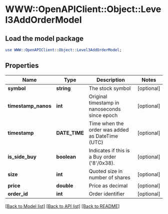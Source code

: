 # WWW::OpenAPIClient::Object::Level3AddOrderModel

## Load the model package
```perl
use WWW::OpenAPIClient::Object::Level3AddOrderModel;
```

## Properties
Name | Type | Description | Notes
------------ | ------------- | ------------- | -------------
**symbol** | **string** | The stock symbol | [optional] 
**timestamp_nanos** | **int** | Original timestamp in nanoseconds since epoch | [optional] 
**timestamp** | **DATE_TIME** | Time when the order was added as DateTime (UTC) | [optional] 
**is_side_buy** | **boolean** | Indicates if this is a Buy order (&#39;8&#39;/0x38). | [optional] 
**size** | **int** | Quoted size in number of shares | [optional] 
**price** | **double** | Price as decimal | [optional] 
**order_id** | **int** | Order identifier | [optional] 

[[Back to Model list]](../README.md#documentation-for-models) [[Back to API list]](../README.md#documentation-for-api-endpoints) [[Back to README]](../README.md)


